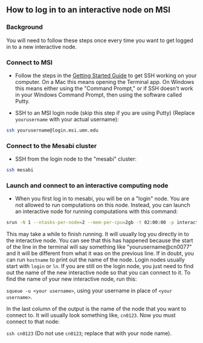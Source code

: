 ## How to log in to an interactive node on MSI

### Background
You will need to follow these steps once every time you want to get logged in to a new interactive node. 

### Connect to MSI
- Follow the steps in the [Getting Started Guide](README.md) to get SSH working on your computer. On a Mac this means opening the Terminal app. On Windows this means either using the "Command Prompt," or if SSH doesn't work in your Windows Command Prompt, then using the software called Putty.

- SSH to an MSI login node (skip this step if you are using Putty) (Replace `yourusername` with your actual username):

```bash
ssh yourusername@login.msi.umn.edu 
```

### Connect to the Mesabi cluster
- SSH from the login node to the "mesabi" cluster:

```bash
ssh mesabi
```

### Launch and connect to an interactive computing node
- When you first log in to mesabi, you will be on a "login" node. You are not allowed to run computations on this node. Instead, you can launch an interactive node for running computations with this command:

 ```bash
srun -N 1 --ntasks-per-node=2 --mem-per-cpu=2gb -t 02:00:00 -p interactive --pty bash
 ```

This may take a while to finish running. It will usually log you directly in to the interactive node. You can see that this has happened because the start of the line in the terminal will say something like "yourusername@cn0077" and it will be different from what it was on the previous line. If in doubt, you can run `hostname` to print out the name of the node. Login nodes usually start with `login` or `ln`. If you are still on the login node, you just need to find out the name of the new interactive node so that you can connect to it. To find the name of your new interactive node, run this:

`squeue -u <your username>`, using your username in place of `<your username>`.

In the last column of the output is the name of the node that you want to connect to. It will usually look something like, `cn0123`. Now you must connect to that node:

`ssh cn0123` (Do not use `cn0123`; replace that with your node name).
